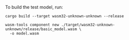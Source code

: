 To build the test model, run:
```shell
cargo build --target wasm32-unknown-unknown --release
```
```shell
wasm-tools component new ./target/wasm32-unknown-unknown/release/basic_model.wasm \
  -o model.wasm
```